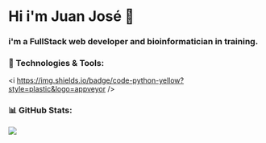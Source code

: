 # Hi i'm Juan José 👋

### i'm a FullStack web developer and bioinformatician in training.

### 🧰 Technologies & Tools:
<i https://img.shields.io/badge/code-python-yellow?style=plastic&logo=appveyor />

### 📊 GitHub Stats:

<img align="center" src="https://github-readme-stats.vercel.app/api/top-langs/?username=juanjo255&theme=radical" />

<!--
**juanjo255/juanjo255** is a ✨ _special_ ✨ repository because its `README.md` (this file) appears on your GitHub profile.

Here are some ideas to get you started:

- 🔭 I’m currently working on ...
- 🌱 I’m currently learning ...
- 👯 I’m looking to collaborate on ...
- 🤔 I’m looking for help with ...
- 💬 Ask me about ...
- 📫 How to reach me: ...
- 😄 Pronouns: ...
- ⚡ Fun fact: ...
-->
